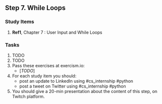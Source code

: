 ## Step 7. While Loops

### Study Items
  1. **Ref1**, Chapter 7 : User Input and While Loops

### Tasks

 1. TODO
 2. TODO
 3. Pass these exercises at exercism.io:
    - [*TODO*]
 4. For each study item you should:  
     - post an update to LinkedIn using #cs_internship #python  
     - post a tweet on Twitter using #cs_internship #python
 5. You should give a 20-min presentation about the content of this step, on Twitch platform.
